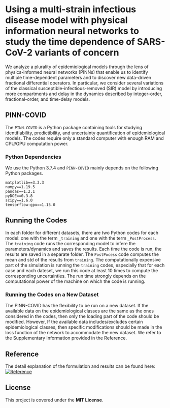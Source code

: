# Using a multi-strain infectious disease model with physical information neural networks to study the time dependence of SARS-CoV-2 variants of concern

We analyze a plurality of epidemiological models through the lens of physics-informed neural networks (PINNs) that enable us to identify multiple time-dependent parameters and to discover new data-driven fractional differential operators. In particular, we consider several variations of the classical susceptible-infectious-removed (SIR) model by introducing more compartments and delay in the dynamics described by integer-order, fractional-order, and time-delay models.

## PINN-COVID
The `PINN-COVID` is a Python package containing tools for studying identifiability, predictibility, and uncertainty quantification of epidemiological models. The codes require only a standard computer with enough RAM and CPU/GPU computation power.

### Python Dependencies
We use the Python 3.7.4 and `PINN-COVID` mainly depends on the following Python packages.

```
matplotlib==3.3.3
numpy==1.19.5
pandas==1.2.1
pyDOE==0.3.8
scipy==1.6.0
tensorflow-gpu==1.15.0
```

## Running the Codes

In each folder for different datasets, there are two Python codes for each model: one with the term `_training` and one with the term `_PostProcess`. The `training` code runs the corresponding model to infere the parameters/dynamics and saves the results. Each time the code is run, the results are saved in a separate folder. The `PostPocess` code computes the mean and std of the results from `training`.  The  computationally expensive part of the simulation is running the  `training` codes, especially that for each case and each dateset, we run this code at least 10 times to compute the corresponding uncertainties. The run time strongly depends on the computational power of the machine on which the code is running.

### Running the Codes on a New Dataset

The PINN-COVID has the flexibility to be run on a new dataset. If the available data on the epidemiological classes are the same as the ones considered in the codes, then only the loading part of the code should be modified. However, If the available data includes/excludes certain epidemiological classes, then specific modifications should be made in the loss function of the network to accommodate  the new dataset. We refer to the Supplementary Information provided in the Reference. 


## Reference

The detail explanation of the formulation and results can be found here: [![Reference](https://www.medrxiv.org/content/10.1101/2021.04.05.21254919v1)](https://www.medrxiv.org/content/10.1101/2021.04.05.21254919v1)


## License

This project is covered under the **MIT License**.
